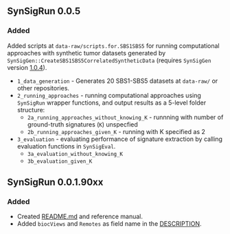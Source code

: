 ## SynSigRun 0.0.5
### Added

Added scripts at `data-raw/scripts.for.SBS1SBS5` for running computational approaches with synthetic tumor datasets generated by `SynSigGen::CreateSBS1SBS5CorrelatedSyntheticData` (requires `SynSigGen` version [1.0.4](https://github.com/steverozen/SynSigGen/tree/1.0.4)).

* `1_data_generation` - Generates 20 SBS1-SBS5 datasets at `data-raw/` or other repositories.
* `2_running_approaches` - running computational approaches using `SynSigRun` wrapper functions, and output results as a 5-level folder structure:
  * `2a_running_approaches_without_knowing_K` - runnning with number of ground-truth signatures (`K`) unspecfied
  * `2b_running_approaches_given_K` - running with K specified as 2
* `3_evaluation` - evaluating performance of signature extraction by calling evaluation functions in `SynSigEval`.
  * `3a_evaluation_without_knowing_K`
  * `3b_evaluation_given_K`

## SynSigRun 0.0.1.90xx
### Added
* Created [README.md](https://github.com/WuyangFF95/SynSigRun/blob/master/README.md) and reference manual.
* Added `biocViews` and `Remotes` as field name in the [DESCRIPTION](https://github.com/WuyangFF95/SynSigRun/blob/master/DESCRIPTION).

